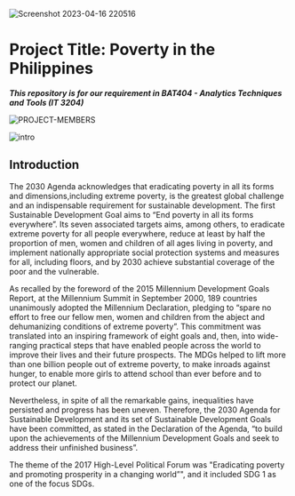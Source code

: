 ![Screenshot 2023-04-16 220516](https://user-images.githubusercontent.com/113661252/232318687-eb0bc4e1-1b4c-401b-8eae-e6c16b3b48f3.png)

# Project Title: Poverty in the Philippines 
***This repository is for our requirement in BAT404 - Analytics Techniques and Tools (IT 3204)***

![PROJECT-MEMBERS](https://user-images.githubusercontent.com/113661252/232320859-3528286b-ae26-444d-8792-fb4a4c62ec27.png)

![intro](https://user-images.githubusercontent.com/113661252/232322089-43b17f07-b2b4-4205-abfc-a29528b3c56e.png)

## Introduction
The 2030 Agenda acknowledges that eradicating poverty in all its forms and dimensions,including extreme poverty, is the greatest global challenge and an indispensable requirement for sustainable development. The first Sustainable Development Goal aims to “End poverty in all its forms everywhere”. Its seven associated targets aims, among others, to eradicate extreme poverty for all people everywhere, reduce at least by half the proportion of men, women and children of all ages living in poverty, and implement nationally appropriate social protection systems and measures for all, including floors, and by 2030 achieve substantial coverage of the poor and the
vulnerable.

As recalled by the foreword of the 2015 Millennium Development Goals Report, at the Millennium Summit in September 2000, 189 countries unanimously adopted the Millennium
Declaration, pledging to “spare no effort to free our fellow men, women and children from the abject and dehumanizing conditions of extreme poverty”. This commitment was translated into an inspiring framework of eight goals and, then, into wide-ranging practical steps that have enabled people across the world to improve their lives and their future prospects. The MDGs helped to lift more than one billion people out of extreme poverty, to make inroads against hunger, to enable more girls to attend school than ever before and to protect our planet.

Nevertheless, in spite of all the remarkable gains, inequalities have persisted and progress has been uneven. Therefore, the 2030 Agenda for Sustainable Development and its set of Sustainable Development Goals have been committed, as stated in the Declaration of the Agenda, “to build upon the achievements of the Millennium Development Goals and seek to address their unfinished business”. 

The theme of the 2017 High-Level Political Forum was "Eradicating poverty and promoting prosperity in a changing world”", and it included SDG 1 as one of the focus SDGs.
